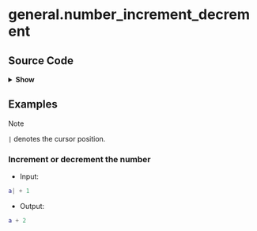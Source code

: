 # general.number_increment_decrement

## Source Code

<details>
<summary><strong>Show</strong></summary>

```lua
local utils = require("alternative.utils")

return {
  input = {
    type = "callback",
    pattern = utils.search_number,
  },
  replacement = function(ctx)
    local add = ctx.direction == "forward" and 1 or -1
    local replacement = tostring(tonumber(ctx.current_text[1]) + add)
    return replacement
  end,
  description = "Increment or decrement the number",
  example = {
    input = "a| + 1",
    output = "a + 2",
  },
}
```

</details>

## Examples

> [!NOTE]
> `|` denotes the cursor position.

### Increment or decrement the number

- Input:

```lua
a| + 1
```

- Output:

```lua
a + 2
```